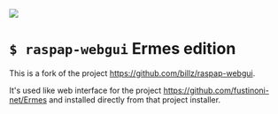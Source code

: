 ![](http://i.imgur.com/xeKD93p.png)
# `$ raspap-webgui`  Ermes edition

This is a fork of the project https://github.com/billz/raspap-webgui.

It's used like web interface for the project https://github.com/fustinoni-net/Ermes and installed directly from 
that project installer.
